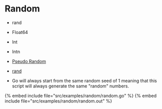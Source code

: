 # Random

* rand
* Float64
* Int
* Intn

* [Pseudo Random](https://en.wikipedia.org/wiki/Pseudorandom_number_generator)
* [rand](https://golang.org/pkg/math/rand/)
* Go will always start from the same random seed of 1 meaning that this script will always generate the same "random" numbers.

{% embed include file="src/examples/random/random.go" %}
{% embed include file="src/examples/random/random.out" %}


